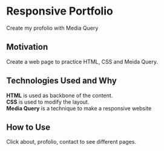 # Responsive Portfolio
Create my profolio with Media Query

## Motivation
Create a web page to practice HTML, CSS and Meida Query.

## Technologies Used and Why
**HTML** is used as backbone of the content.  
**CSS** is used to modify the layout.  
**Media Query** is a technique to make a responsive website

## How to Use
Click about, profolio, contact to see different pages.
